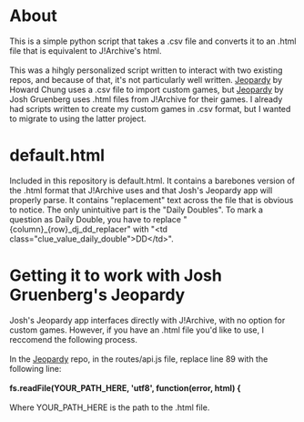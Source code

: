 <h1>About</h1>
This is a simple python script that takes a .csv file and converts it to an .html file that is equivalent to J!Archive's html.
<br></br>
This was a hihgly personalized script written to interact with two existing repos, and because of that, it's not particularly well written. <a href="https://github.com/howardchung/jeopardy">Jeopardy</a> by Howard Chung uses a .csv file to import custom games, 
but <a href="https://github.com/theGrue/jeopardy">Jeopardy</a> by Josh Gruenberg uses .html files from J!Archive for their games. I already had scripts written to create my custom games in .csv format,
but I wanted to migrate to using the latter project.

<h1>default.html</h1>
Included in this repository is default.html. It contains a barebones version of the .html format that J!Archive uses and that Josh's Jeopardy app will properly parse. It contains "replacement" text across the file that is 
obvious to notice. The only unintuitive part is the "Daily Doubles". To mark a question as Daily Double, you have to replace "{column}_{row}_dj_dd_replacer" with "&lttd class="clue_value_daily_double">DD&lt/td>".

<h1>Getting it to work with Josh Gruenberg's Jeopardy</h1>
Josh's Jeopardy app interfaces directly with J!Archive, with no option for custom games. However, if you have an .html file you'd like to use, I reccomend the following process.
<br></br>
In the <a href="https://github.com/theGrue/jeopardy">Jeopardy</a> repo, in the routes/api.js file, replace line 89 with the following line:
<br></br>
<b>fs.readFile(YOUR_PATH_HERE, 'utf8', function(error, html) {</b>
<br></br>
Where YOUR_PATH_HERE is the path to the .html file.

